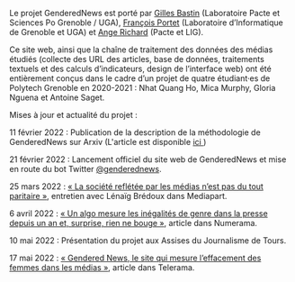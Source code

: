 Le projet GenderedNews est porté par <a href="https://gillesbastin.github.io/">Gilles Bastin</a> (Laboratoire Pacte et Sciences Po Grenoble / UGA), <a href="https://lig-membres.imag.fr/portet/home.php">François Portet</a> (Laboratoire d’Informatique de Grenoble et UGA) et <a href="https://www.pacte-grenoble.fr/membres/ange-richard">Ange Richard</a> (Pacte et LIG).

Ce site web, ainsi que la chaîne de traitement des données des médias étudiés (collecte des URL des articles, base de données, traitements textuels et des calculs d’indicateurs, design de l’interface web) ont été entièrement conçus dans le cadre d’un projet de quatre étudiant·es de Polytech Grenoble en 2020-2021 : Nhat Quang Ho, Mica Murphy, Gloria Nguena et Antoine Saget.

Mises à jour et actualité du projet :

11 février 2022 : Publication de la description de la méthodologie de GenderedNews sur Arxiv (L'article est disponible <a href="http://arxiv.org/abs/2202.05682"> ici </a>)

21 février 2022 : Lancement officiel du site web de GenderedNews et mise en route du bot Twitter <a href="https://twitter.com/genderednews"> @genderednews</a>.

25 mars 2022 : [« La société reflétée par les médias n’est pas du tout paritaire »](https://www.mediapart.fr/journal/france/250322/la-societe-refletee-par-les-medias-n-est-pas-du-tout-paritaire), entretien avec Lénaïg Brédoux dans Mediapart.

6 avril 2022 : [« Un algo mesure les inégalités de genre dans la presse depuis un an et, surprise, rien ne bouge »](https://www.numerama.com/politique/903959-un-algo-mesure-les-inegalites-de-genre-dans-la-presse-depuis-un-an-et-surprise-rien-ne-bouge.html), article dans Numerama.

10 mai 2022 : Présentation du projet aux Assises du Journalisme de Tours.

17 mai 2022 : [« Gendered News, le site qui mesure l’effacement des femmes dans les médias »](https://www.telerama.fr/debats-reportages/gendered-news-le-site-qui-mesure-l-effacement-des-femmes-dans-les-medias-7010389.php), article dans Telerama.
